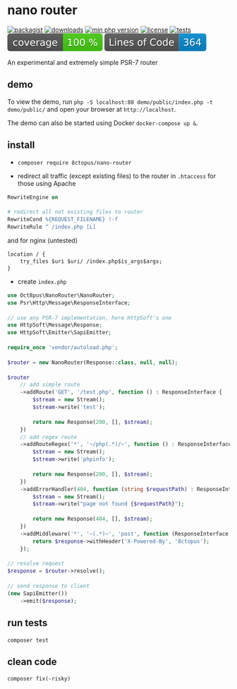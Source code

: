 # nano router

[![packagist](http://poser.pugx.org/8ctopus/nano-router/v)](https://packagist.org/packages/8ctopus/nano-router)
[![downloads](http://poser.pugx.org/8ctopus/nano-router/downloads)](https://packagist.org/packages/8ctopus/nano-router)
[![min php version](http://poser.pugx.org/8ctopus/nano-router/require/php)](https://packagist.org/packages/8ctopus/nano-router)
[![license](http://poser.pugx.org/8ctopus/nano-router/license)](https://packagist.org/packages/8ctopus/nano-router)
[![tests](https://github.com/8ctopus/nano-router/actions/workflows/tests.yml/badge.svg)](https://github.com/8ctopus/nano-router/actions/workflows/tests.yml)
![code coverage badge](https://raw.githubusercontent.com/8ctopus/nano-router/image-data/coverage.svg)
![lines of code](https://raw.githubusercontent.com/8ctopus/nano-router/image-data/lines.svg)

An experimental and extremely simple PSR-7 router

## demo

To view the demo, run `php -S localhost:80 demo/public/index.php -t demo/public/` and open your browser at `http://localhost`.

The demo can also be started using Docker `docker-compose up &`.

## install

- `composer require 8ctopus/nano-router`

- redirect all traffic (except existing files) to the router in `.htaccess` for those using Apache

```apache
RewriteEngine on

# redirect all not existing files to router
RewriteCond %{REQUEST_FILENAME} !-f
RewriteRule ^ /index.php [L]
```

and for nginx (untested)

```nginx
location / {
    try_files $uri $uri/ /index.php$is_args$args;
}
```

- create `index.php`

```php
use Oct8pus\NanoRouter\NanoRouter;
use Psr\Http\Message\ResponseInterface;

// use any PSR-7 implementation, here HttpSoft's one
use HttpSoft\Message\Response;
use HttpSoft\Emitter\SapiEmitter;

require_once 'vendor/autoload.php';

$router = new NanoRouter(Response::class, null, null);

$router
    // add simple route
    ->addRoute('GET', '/test.php', function () : ResponseInterface {
        $stream = new Stream();
        $stream->write('test');

        return new Response(200, [], $stream);
    })
    // add regex route
    ->addRouteRegex('*', '~/php(.*)/~', function () : ResponseInterface {
        $stream = new Stream();
        $stream->write('phpinfo');

        return new Response(200, [], $stream);
    })
    ->addErrorHandler(404, function (string $requestPath) : ResponseInterface {
        $stream = new Stream();
        $stream->write("page not found {$requestPath}");

        return new Response(404, [], $stream);
    })
    ->addMiddleware('*', '~(.*)~', 'post', function (ResponseInterface $response) : ResponseInterface {
        return $response->withHeader('X-Powered-By', '8ctopus');
    });

// resolve request
$response = $router->resolve();

// send response to client
(new SapiEmitter())
    ->emit($response);
```

## run tests

    composer test

## clean code

    composer fix(-risky)
